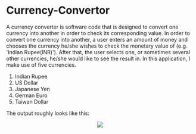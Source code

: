 # Currency-Convertor

A currency converter is software code that is designed to convert one currency into another in order to check its corresponding value. In order to convert one currency into another, a user enters an amount of money and chooses the currency he/she wishes to check the monetary value of (e.g. 'Indian Rupee(INR)'). After that, the user selects one, or sometimes several other currencies, he/she would like to see the result in. In this application, I make use of five currencies.

1. Indian Rupee
2. US Dollar
3. Japanese Yen
4. German Euro
5. Taiwan Dollar

The output roughly looks like this:

<p align="center"><img src="https://user-images.githubusercontent.com/36665975/59929499-90483a00-945e-11e9-92db-9fda8c06611e.png"></img></p>
